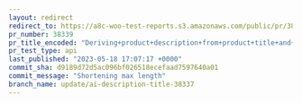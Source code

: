 ```yaml
---
layout: redirect
redirect_to: https://a8c-woo-test-reports.s3.amazonaws.com/public/pr/38339/api/index.html
pr_number: 38339
pr_title_encoded: "Deriving+product+description+from+product+title+and+removing+advanced+form"
pr_test_type: api
last_published: "2023-05-18 17:07:17 +0000"
commit_sha: d9189d72d5ac096bf026518ecefaad7597640a01
commit_message: "Shortening max length"
branch_name: update/ai-description-title-38337
---
```

